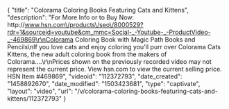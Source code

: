 {
    "title": "Colorama Coloring Books Featuring Cats and Kittens",
    "description": "For More Info or to Buy Now: http:\/\/www.hsn.com\/products\/seo\/8000529?rdr=1&sourceid=youtube&cm_mmc=Social-_-Youtube-_-ProductVideo-_-469869\r\nColorama Coloring Book with Magic Path Books and Pencils\nIf you love cats and enjoy coloring you'll purr over Colorama Cats   Kittens, the new adult coloring book from the makers of Colorama....\r\nPrices shown on the previously recorded video may not represent the current price.  View hsn.com to view the current selling price. HSN Item #469869",
    "videoid": "112372793",
    "date_created": "1458892670",
    "date_modified": "1503423681",
    "type": "captivate",
    "layout": "video",
    "url": "\/v\/colorama-coloring-books-featuring-cats-and-kittens\/112372793"
}